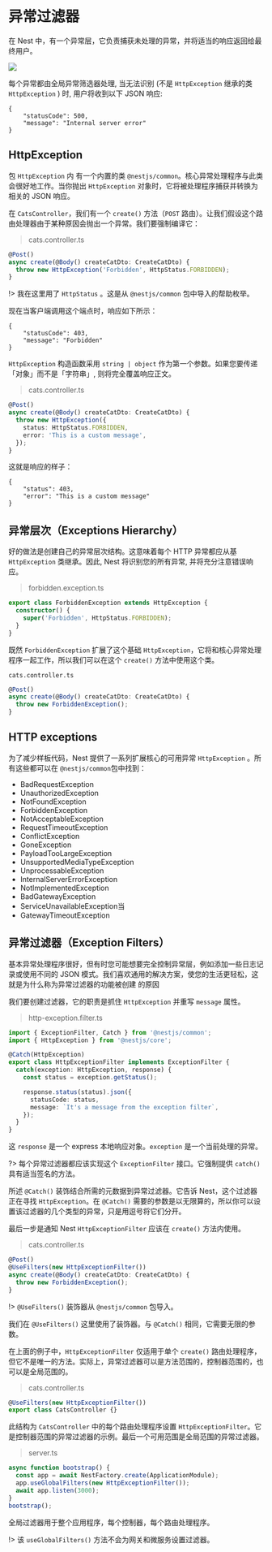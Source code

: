 # 异常过滤器

在 Nest 中，有一个异常层，它负责捕获未处理的异常，并将适当的响应返回给最终用户。

![](https://docs.nestjs.com/assets/Filter_1.png)

每个异常都由全局异常筛选器处理, 当无法识别 (不是 `HttpException` 继承的类 `HttpException` ) 时, 用户将收到以下 JSON 响应:

```
{
    "statusCode": 500,
    "message": "Internal server error"
}
```

## HttpException

包 `HttpException` 内 有一个内置的类 `@nestjs/common`。核心异常处理程序与此类会很好地工作。当你抛出 `HttpException` 对象时，它将被处理程序捕获并转换为相关的 JSON 响应。

在 `CatsController`，我们有一个 `create()` 方法（`POST` 路由）。让我们假设这个路由处理器由于某种原因会抛出一个异常。我们要强制编译它：

> cats.controller.ts

```typescript
@Post()
async create(@Body() createCatDto: CreateCatDto) {
  throw new HttpException('Forbidden', HttpStatus.FORBIDDEN);
}
```

!> 我在这里用了 `HttpStatus` 。这是从 `@nestjs/common` 包中导入的帮助枚举。

现在当客户端调用这个端点时，响应如下所示：

```
{
    "statusCode": 403,
    "message": "Forbidden"
}
```

`HttpException` 构造函数采用 `string | object` 作为第一个参数。如果您要传递「对象」而不是「字符串」, 则将完全覆盖响应正文。

> cats.controller.ts

```typescript
@Post()
async create(@Body() createCatDto: CreateCatDto) {
  throw new HttpException({
    status: HttpStatus.FORBIDDEN,
    error: 'This is a custom message',
  });
}
```

这就是响应的样子：

```
{
    "status": 403,
    "error": "This is a custom message"
}
```

## 异常层次（Exceptions Hierarchy）

好的做法是创建自己的异常层次结构。这意味着每个 HTTP 异常都应从基 `HttpException` 类继承。因此, Nest 将识别您的所有异常, 并将充分注意错误响应。

> forbidden.exception.ts

```typescript
export class ForbiddenException extends HttpException {
  constructor() {
    super('Forbidden', HttpStatus.FORBIDDEN);
  }
}
```

既然 `ForbiddenException` 扩展了这个基础 `HttpException`，它将和核心异常处理程序一起工作，所以我们可以在这个 `create()` 方法中使用这个类。

`cats.controller.ts`

```typescript
@Post()
async create(@Body() createCatDto: CreateCatDto) {
  throw new ForbiddenException();
}
```

## HTTP exceptions

为了减少样板代码，Nest 提供了一系列扩展核心的可用异常 `HttpException` 。所有这些都可以在 `@nestjs/common`包中找到：

- BadRequestException
- UnauthorizedException
- NotFoundException
- ForbiddenException
- NotAcceptableException
- RequestTimeoutException
- ConflictException
- GoneException
- PayloadTooLargeException
- UnsupportedMediaTypeException
- UnprocessableException
- InternalServerErrorException
- NotImplementedException
- BadGatewayException
- ServiceUnavailableException当
- GatewayTimeoutException

## 异常过滤器（Exception Filters）

基本异常处理程序很好，但有时您可能想要完全控制异常层，例如添加一些日志记录或使用不同的 JSON 模式。我们喜欢通用的解决方案，使您的生活更轻松，这就是为什么称为异常过滤器的功能被创建 的原因

我们要创建过滤器，它的职责是抓住 `HttpException` 并重写 `message` 属性。

> http-exception.filter.ts

```typescript
import { ExceptionFilter, Catch } from '@nestjs/common';
import { HttpException } from '@nestjs/core';

@Catch(HttpException)
export class HttpExceptionFilter implements ExceptionFilter {
  catch(exception: HttpException, response) {
    const status = exception.getStatus();

    response.status(status).json({
      statusCode: status,
      message: `It's a message from the exception filter`,
    });
  }
}
```

这 `response` 是一个 express 本地响应对象。`exception` 是一个当前处理的异常。

?> 每个异常过滤器都应该实现这个 `ExceptionFilter` 接口。它强制提供 `catch()`具有适当签名的方法。

所述 `@Catch()` 装饰结合所需的元数据到异常过滤器。它告诉 Nest，这个过滤器正在寻找 `HttpException`。在 `@Catch()` 需要的参数是以无限算的，所以你可以设置该过滤器的几个类型的异常，只是用逗号将它们分开。

最后一步是通知 Nest `HttpExceptionFilter` 应该在 `create()` 方法内使用。

> cats.controller.ts

```typescript
@Post()
@UseFilters(new HttpExceptionFilter())
async create(@Body() createCatDto: CreateCatDto) {
  throw new ForbiddenException();
}
```

!> `@UseFilters()` 装饰器从 `@nestjs/common` 包导入。

我们在 `@UseFilters()` 这里使用了装饰器。与 `@Catch()` 相同，它需要无限的参数。

在上面的例子中，`HttpExceptionFilter` 仅适用于单个 `create()` 路由处理程序，但它不是唯一的方法。实际上，异常过滤器可以是方法范围的，控制器范围的，也可以是全局范围的。

> cats.controller.ts

```typescript
@UseFilters(new HttpExceptionFilter())
export class CatsController {}
```

此结构为 `CatsController` 中的每个路由处理程序设置 `HttpExceptionFilter`。它是控制器范围的异常过滤器的示例。最后一个可用范围是全局范围的异常过滤器。

> server.ts

```typescript
async function bootstrap() {
  const app = await NestFactory.create(ApplicationModule);
  app.useGlobalFilters(new HttpExceptionFilter());
  await app.listen(3000);
}
bootstrap();
```

全局过滤器用于整个应用程序，每个控制器，每个路由处理程序。


!> 该 `useGlobalFilters()` 方法不会为网关和微服务设置过滤器。
